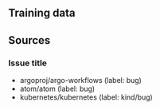 Training data
-------------

## Sources

### Issue title
- argoproj/argo-workflows (label: bug)
- atom/atom (label: bug)
- kubernetes/kubernetes (label: kind/bug)
